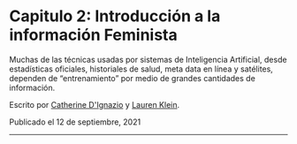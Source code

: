 # Capitulo 2: Introducción a la información Feminista

Muchas de las técnicas usadas por sistemas de Inteligencia Artificial, desde estadísticas oficiales, historiales de salud, meta data en línea y satélites,
dependen de “entrenamiento” por medio de grandes cantidades de información.

Escrito por [Catherine D'Ignazio](https://feministai.pubpub.org/user/catherine-dignazio) y [Lauren Klein](https://feministai.pubpub.org/user/lauren-klein).

Publicado el 12 de septiembre, 2021

***

